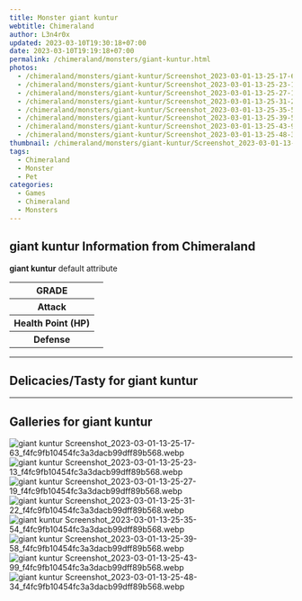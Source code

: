 ```yaml
---
title: Monster giant kuntur
webtitle: Chimeraland
author: L3n4r0x
updated: 2023-03-10T19:30:18+07:00
date: 2023-03-10T19:19:18+07:00
permalink: /chimeraland/monsters/giant-kuntur.html
photos:
  - /chimeraland/monsters/giant-kuntur/Screenshot_2023-03-01-13-25-17-63_f4fc9fb10454fc3a3dacb99dff89b568.webp
  - /chimeraland/monsters/giant-kuntur/Screenshot_2023-03-01-13-25-23-13_f4fc9fb10454fc3a3dacb99dff89b568.webp
  - /chimeraland/monsters/giant-kuntur/Screenshot_2023-03-01-13-25-27-19_f4fc9fb10454fc3a3dacb99dff89b568.webp
  - /chimeraland/monsters/giant-kuntur/Screenshot_2023-03-01-13-25-31-22_f4fc9fb10454fc3a3dacb99dff89b568.webp
  - /chimeraland/monsters/giant-kuntur/Screenshot_2023-03-01-13-25-35-54_f4fc9fb10454fc3a3dacb99dff89b568.webp
  - /chimeraland/monsters/giant-kuntur/Screenshot_2023-03-01-13-25-39-58_f4fc9fb10454fc3a3dacb99dff89b568.webp
  - /chimeraland/monsters/giant-kuntur/Screenshot_2023-03-01-13-25-43-99_f4fc9fb10454fc3a3dacb99dff89b568.webp
  - /chimeraland/monsters/giant-kuntur/Screenshot_2023-03-01-13-25-48-34_f4fc9fb10454fc3a3dacb99dff89b568.webp
thumbnail: /chimeraland/monsters/giant-kuntur/Screenshot_2023-03-01-13-25-17-63_f4fc9fb10454fc3a3dacb99dff89b568.webp
tags:
  - Chimeraland
  - Monster
  - Pet
categories:
  - Games
  - Chimeraland
  - Monsters
---
```


<section id="bootstrap-wrapper"><link rel="stylesheet" href="https://cdn.statically.io/gh/dimaslanjaka/Web-Manajemen/40ac3225/css/bootstrap-4.5-wrapper.css"/><h2>giant kuntur Information from Chimeraland</h2><p><b>giant kuntur</b> default attribute <table><tr><th>GRADE</th><td></td></tr><tr><th>Attack</th><td></td></tr><tr><th>Health Point (HP)</th><td></td></tr><tr><th>Defense</th><td></td></tr></table></p><hr/><h2>Delicacies/Tasty for giant kuntur</h2><hr/><div id="gallery"><h2>Galleries for giant kuntur</h2><div class="row"><div class="col-lg-6 col-12"><img src="/chimeraland/monsters/giant-kuntur/Screenshot_2023-03-01-13-25-17-63_f4fc9fb10454fc3a3dacb99dff89b568.webp" alt="giant kuntur Screenshot_2023-03-01-13-25-17-63_f4fc9fb10454fc3a3dacb99dff89b568.webp"/></div><div class="col-lg-6 col-12"><img src="/chimeraland/monsters/giant-kuntur/Screenshot_2023-03-01-13-25-23-13_f4fc9fb10454fc3a3dacb99dff89b568.webp" alt="giant kuntur Screenshot_2023-03-01-13-25-23-13_f4fc9fb10454fc3a3dacb99dff89b568.webp"/></div><div class="col-lg-6 col-12"><img src="/chimeraland/monsters/giant-kuntur/Screenshot_2023-03-01-13-25-27-19_f4fc9fb10454fc3a3dacb99dff89b568.webp" alt="giant kuntur Screenshot_2023-03-01-13-25-27-19_f4fc9fb10454fc3a3dacb99dff89b568.webp"/></div><div class="col-lg-6 col-12"><img src="/chimeraland/monsters/giant-kuntur/Screenshot_2023-03-01-13-25-31-22_f4fc9fb10454fc3a3dacb99dff89b568.webp" alt="giant kuntur Screenshot_2023-03-01-13-25-31-22_f4fc9fb10454fc3a3dacb99dff89b568.webp"/></div><div class="col-lg-6 col-12"><img src="/chimeraland/monsters/giant-kuntur/Screenshot_2023-03-01-13-25-35-54_f4fc9fb10454fc3a3dacb99dff89b568.webp" alt="giant kuntur Screenshot_2023-03-01-13-25-35-54_f4fc9fb10454fc3a3dacb99dff89b568.webp"/></div><div class="col-lg-6 col-12"><img src="/chimeraland/monsters/giant-kuntur/Screenshot_2023-03-01-13-25-39-58_f4fc9fb10454fc3a3dacb99dff89b568.webp" alt="giant kuntur Screenshot_2023-03-01-13-25-39-58_f4fc9fb10454fc3a3dacb99dff89b568.webp"/></div><div class="col-lg-6 col-12"><img src="/chimeraland/monsters/giant-kuntur/Screenshot_2023-03-01-13-25-43-99_f4fc9fb10454fc3a3dacb99dff89b568.webp" alt="giant kuntur Screenshot_2023-03-01-13-25-43-99_f4fc9fb10454fc3a3dacb99dff89b568.webp"/></div><div class="col-lg-6 col-12"><img src="/chimeraland/monsters/giant-kuntur/Screenshot_2023-03-01-13-25-48-34_f4fc9fb10454fc3a3dacb99dff89b568.webp" alt="giant kuntur Screenshot_2023-03-01-13-25-48-34_f4fc9fb10454fc3a3dacb99dff89b568.webp"/></div></div></div></section>